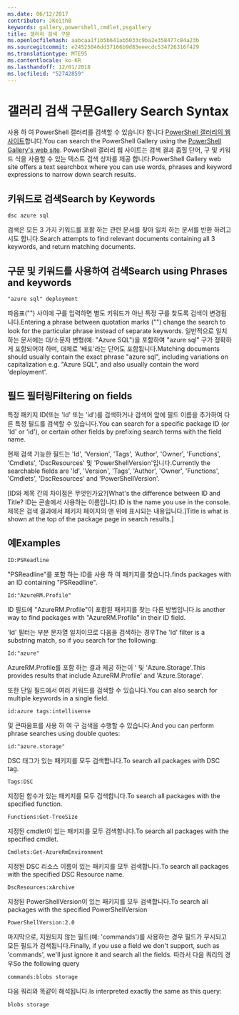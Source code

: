 ```yaml
---
ms.date: 06/12/2017
contributor: JKeithB
keywords: gallery,powershell,cmdlet,psgallery
title: 갤러리 검색 구문
ms.openlocfilehash: aabcaa1f1b5b641ab5033c9ba2e358477c84a23b
ms.sourcegitcommit: e24525046dd37166b9d83eeecdc534726316f429
ms.translationtype: MTE95
ms.contentlocale: ko-KR
ms.lasthandoff: 12/01/2018
ms.locfileid: "52742859"
---
```

# <a name="gallery-search-syntax"></a><span data-ttu-id="435c4-103">갤러리 검색 구문</span><span class="sxs-lookup"><span data-stu-id="435c4-103">Gallery Search Syntax</span></span>

<span data-ttu-id="435c4-104">사용 하 여 PowerShell 갤러리를 검색할 수 있습니다 합니다 [PowerShell 갤러리의 웹 사이트](https://www.powershellgallery.com/)합니다.</span><span class="sxs-lookup"><span data-stu-id="435c4-104">You can search the PowerShell Gallery using the [PowerShell Gallery's web site](https://www.powershellgallery.com/).</span></span>
<span data-ttu-id="435c4-105">PowerShell 갤러리 웹 사이트는 검색 결과 좁힐 단어, 구 및 키워드 식을 사용할 수 있는 텍스트 검색 상자를 제공 합니다.</span><span class="sxs-lookup"><span data-stu-id="435c4-105">PowerShell Gallery web site offers a text searchbox where you can use words, phrases and keyword expressions to narrow down search results.</span></span>

## <a name="search-by-keywords"></a><span data-ttu-id="435c4-106">키워드로 검색</span><span class="sxs-lookup"><span data-stu-id="435c4-106">Search by Keywords</span></span>

    dsc azure sql

<span data-ttu-id="435c4-107">검색은 모든 3 가지 키워드를 포함 하는 관련 문서를 찾아 일치 하는 문서를 반환 하려고 시도 합니다.</span><span class="sxs-lookup"><span data-stu-id="435c4-107">Search attempts to find relevant documents containing all 3 keywords, and return matching documents.</span></span>

## <a name="search-using-phrases-and-keywords"></a><span data-ttu-id="435c4-108">구문 및 키워드를 사용하여 검색</span><span class="sxs-lookup"><span data-stu-id="435c4-108">Search using Phrases and keywords</span></span>

    "azure sql" deployment

<span data-ttu-id="435c4-109">따옴표("") 사이에 구를 입력하면 별도 키워드가 아닌 특정 구를 찾도록 검색이 변경됩니다.</span><span class="sxs-lookup"><span data-stu-id="435c4-109">Entering a phrase between quotation marks ("") change the search to look for the particular phrase instead of separate keywords.</span></span>
<span data-ttu-id="435c4-110">일반적으로 일치하는 문서에는 대/소문자 변형(예: "Azure SQL")을 포함하여 "azure sql" 구가 정확하게 포함되어야 하며, 대체로 '배포'라는 단어도 포함됩니다.</span><span class="sxs-lookup"><span data-stu-id="435c4-110">Matching documents should usually contain the exact phrase "azure sql", including variations on capitalization e.g. "Azure SQL", and also usually contain the word 'deployment'.</span></span>

## <a name="filtering-on-fields"></a><span data-ttu-id="435c4-111">필드 필터링</span><span class="sxs-lookup"><span data-stu-id="435c4-111">Filtering on fields</span></span>

<span data-ttu-id="435c4-112">특정 패키지 ID(또는 'Id' 또는 'id')를 검색하거나 검색어 앞에 필드 이름을 추가하여 다른 특정 필드를 검색할 수 있습니다.</span><span class="sxs-lookup"><span data-stu-id="435c4-112">You can search for a specific package ID (or 'Id' or 'id'), or certain other fields by prefixing search terms with the field name.</span></span>

<span data-ttu-id="435c4-113">현재 검색 가능한 필드는 'Id', 'Version', 'Tags', 'Author', 'Owner', 'Functions', 'Cmdlets', 'DscResources' 및 'PowerShellVersion'입니다.</span><span class="sxs-lookup"><span data-stu-id="435c4-113">Currently the searchable fields are 'Id', 'Version', 'Tags', 'Author', 'Owner', 'Functions', 'Cmdlets', 'DscResources' and 'PowerShellVersion'.</span></span>

<span data-ttu-id="435c4-114">[ID와 제목 간의 차이점은 무엇인가요?</span><span class="sxs-lookup"><span data-stu-id="435c4-114">[What's the difference between ID and Title?</span></span> <span data-ttu-id="435c4-115">ID는 콘솔에서 사용하는 이름입니다.</span><span class="sxs-lookup"><span data-stu-id="435c4-115">ID is the name you use in the console.</span></span> <span data-ttu-id="435c4-116">제목은 검색 결과에서 패키지 페이지의 맨 위에 표시되는 내용입니다.]</span><span class="sxs-lookup"><span data-stu-id="435c4-116">Title is what is shown at the top of the package page in search results.]</span></span>

## <a name="examples"></a><span data-ttu-id="435c4-117">예</span><span class="sxs-lookup"><span data-stu-id="435c4-117">Examples</span></span>

    ID:PSReadline
    
<span data-ttu-id="435c4-118">"PSReadline"를 포함 하는 ID를 사용 하 여 패키지를 찾습니다.</span><span class="sxs-lookup"><span data-stu-id="435c4-118">finds packages with an ID containing "PSReadline".</span></span>

    Id:"AzureRM.Profile"

<span data-ttu-id="435c4-119">ID 필드에 "AzureRM.Profile"이 포함된 패키지를 찾는 다른 방법입니다.</span><span class="sxs-lookup"><span data-stu-id="435c4-119">is another way to find packages with "AzureRM.Profile" in their ID field.</span></span>

<span data-ttu-id="435c4-120">'Id' 필터는 부분 문자열 일치이므로 다음을 검색하는 경우</span><span class="sxs-lookup"><span data-stu-id="435c4-120">The 'Id' filter is a substring match, so if you search for the following:</span></span>

    Id:"azure"

<span data-ttu-id="435c4-121">AzureRM.Profile를 포함 하는 결과 제공 하는이 ' 및 'Azure.Storage'.</span><span class="sxs-lookup"><span data-stu-id="435c4-121">This provides results that include AzureRM.Profile' and 'Azure.Storage'.</span></span>

<span data-ttu-id="435c4-122">또한 단일 필드에서 여러 키워드를 검색할 수 있습니다.</span><span class="sxs-lookup"><span data-stu-id="435c4-122">You can also search for multiple keywords in a single field.</span></span> 

    id:azure tags:intellisense

<span data-ttu-id="435c4-123">및 큰따옴표를 사용 하 여 구 검색을 수행할 수 있습니다.</span><span class="sxs-lookup"><span data-stu-id="435c4-123">And you can perform phrase searches using double quotes:</span></span>

    id:"azure.storage"

<span data-ttu-id="435c4-124">DSC 태그가 있는 패키지를 모두 검색합니다.</span><span class="sxs-lookup"><span data-stu-id="435c4-124">To search all packages with DSC tag.</span></span>

    Tags:DSC

<span data-ttu-id="435c4-125">지정된 함수가 있는 패키지를 모두 검색합니다.</span><span class="sxs-lookup"><span data-stu-id="435c4-125">To search all packages with the specified function.</span></span>

    Functions:Get-TreeSize

<span data-ttu-id="435c4-126">지정된 cmdlet이 있는 패키지를 모두 검색합니다.</span><span class="sxs-lookup"><span data-stu-id="435c4-126">To search all packages with the specified cmdlet.</span></span>

    Cmdlets:Get-AzureRmEnvironment

<span data-ttu-id="435c4-127">지정된 DSC 리소스 이름이 있는 패키지를 모두 검색합니다.</span><span class="sxs-lookup"><span data-stu-id="435c4-127">To search all packages with the specified DSC Resource name.</span></span>

    DscResources:xArchive

<span data-ttu-id="435c4-128">지정된 PowerShellVersion이 있는 패키지를 모두 검색합니다.</span><span class="sxs-lookup"><span data-stu-id="435c4-128">To search all packages with the specified PowerShellVersion</span></span>

    PowerShellVersion:2.0

<span data-ttu-id="435c4-129">마지막으로, 지원되지 않는 필드(예: 'commands')를 사용하는 경우 필드가 무시되고 모든 필드가 검색됩니다.</span><span class="sxs-lookup"><span data-stu-id="435c4-129">Finally, if you use a field we don't support, such as 'commands', we'll just ignore it and search all the fields.</span></span> <span data-ttu-id="435c4-130">따라서 다음 쿼리의 경우</span><span class="sxs-lookup"><span data-stu-id="435c4-130">So the following query</span></span>

    commands:blobs storage

<span data-ttu-id="435c4-131">다음 쿼리와 똑같이 해석됩니다.</span><span class="sxs-lookup"><span data-stu-id="435c4-131">Is interpreted exactly the same as this query:</span></span>

    blobs storage

